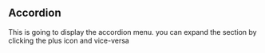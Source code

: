 ## Accordion

This is going to display the accordion menu. you can expand the section by clicking the plus icon and vice-versa